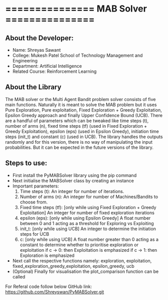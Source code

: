 # =============== MAB Solver ===============

## About the Developer:
- Name: Shreyas Sawant
- College: Mukesh Patel School of Technology Management and Engineering
- Department: Artificial Intelligence
- Related Course: Reinforcement Learning

## About the Library
The MAB solver or the Multi Agent Bandit problem solver consists of five main functions.
Naturally it is meant to solve the MAB problem but it uses Pure Exploration, Pure exploitation, Fixed Exploration + Greedy Exploitation, Epsilon Greedy approach and finally Upper Confidence Bound (UCB).
There are a handful of parameters which can be tweaked like time steps (t), number of arms (n), fixed time steps (tf) (used in Fixed Exploration + Greedy Exploitation), epsilon (eps) (used in Epsilon Greedy), initiation time steps (init_t) and constant (c) (used in UCB).
The library handles the outputs randomly and for this version, there is no way of manipulating the input probabilities. But it can be expected in the future versions of the library.

## Steps to use:
* First install the PyMABSolver library using the pip command
* Next initialise the MABSolver class by creating an instance
* Important parameters: 
    1. Time steps (t): An integer for number of iterations.
    2. Number of arms (n): An integer for number of Machines/Bandits to choose from.
    3. Fixed time steps (tf): [only while using Fixed Exploration + Greedy Exploitation] An integer for number of fixed exploration iterations
    4. epsilon (eps): [only while using Epsilon Greedy] A float number between 0 and 1 acting as a threshold for Exploring vs Exploiting
    5. init_t: [only while using UCB] An integer to determine the initiation steps for UCB
    6. c: [only while using UCB] A float number greater than 0 acting as a constant to determine whether to prioritise exploration or exploitation
        if c -> 0: then Exploitation is emphasized
        if c -> 1: then Exploration is emphasized
* Next call the respective functions namely: exploration, exploitation, fixed_exploration_greedy_exploitation, epsilon_greedy, ucb
* (Optional) Finally for visualisation the plot_comparison function can be called

For Referal code follow below GitHub link:
https://github.com/Shreyswan/PyMABSolver.git